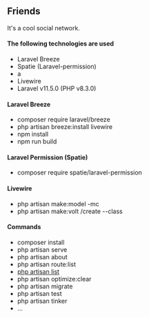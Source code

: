 ## Friends
It's a cool social network.

#### The following technologies are used
- Laravel Breeze
- Spatie (Laravel-permission)
- a
- Livewire
- Laravel v11.5.0 (PHP v8.3.0)

#### Laravel Breeze
- composer require laravel/breeze
- php artisan breeze:install livewire
- npm install
- npm run build

#### Laravel Permission (Spatie)
-  composer require spatie/laravel-permission

#### Livewire
- php artisan make:model -mc <intended-name>
- php artisan make:volt <intended-name>/create --class

#### Commands

- composer install
- php artisan serve
- php artisan about
- php artisan route:list
- [php artisan list](https://artisan.page/11.x/#about)
- php artisan optimize:clear
- php artisan migrate
- php artisan test
- php artisan tinker
- ...
